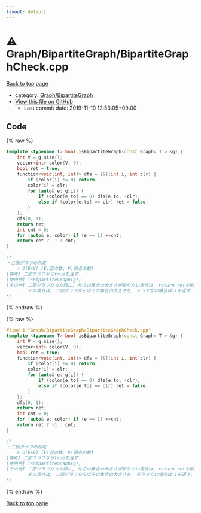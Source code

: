```yaml
---
layout: default
---
```


<!-- mathjax config similar to math.stackexchange -->
<script type="text/javascript" async
  src="https://cdnjs.cloudflare.com/ajax/libs/mathjax/2.7.5/MathJax.js?config=TeX-MML-AM_CHTML">
</script>
<script type="text/x-mathjax-config">
  MathJax.Hub.Config({
    TeX: { equationNumbers: { autoNumber: "AMS" }},
    tex2jax: {
      inlineMath: [ ['$','$'] ],
      processEscapes: true
    },
    "HTML-CSS": { matchFontHeight: false },
    displayAlign: "left",
    displayIndent: "2em"
  });
</script>

<script type="text/javascript" src="https://cdnjs.cloudflare.com/ajax/libs/jquery/3.4.1/jquery.min.js"></script>
<script src="https://cdn.jsdelivr.net/npm/jquery-balloon-js@1.1.2/jquery.balloon.min.js" integrity="sha256-ZEYs9VrgAeNuPvs15E39OsyOJaIkXEEt10fzxJ20+2I=" crossorigin="anonymous"></script>
<script type="text/javascript" src="../../../assets/js/copy-button.js"></script>
<link rel="stylesheet" href="../../../assets/css/copy-button.css" />


# :warning: Graph/BipartiteGraph/BipartiteGraphCheck.cpp

<a href="../../../index.html">Back to top page</a>

* category: <a href="../../../index.html#ddc24df04f6fe78c2fc801ef08553b61">Graph/BipartiteGraph</a>
* <a href="{{ site.github.repository_url }}/blob/master/Graph/BipartiteGraph/BipartiteGraphCheck.cpp">View this file on GitHub</a>
    - Last commit date: 2019-11-10 12:53:05+09:00




## Code

<a id="unbundled"></a>
{% raw %}
```cpp
template <typename T> bool isBipartiteGraph(const Graph< T > &g) {
    int V = g.size();
    vector<int> color(V, 0);
    bool ret = true;
    function<void(int, int)> dfs = [&](int i, int clr) {
        if (color[i] != 0) return;
        color[i] = clr;
        for (auto& e: g[i]) {
            if (color[e.to] == 0) dfs(e.to, -clr);
            else if (color[e.to] == clr) ret = false;
        }
    };
    dfs(0, 1);
    return ret;
    int cnt = 0;
    for (auto& e: color) if (e == 1) ++cnt;
    return ret ? -1 : cnt;
}

/*
・二部グラフの判定
    > O(E+V) [E:辺の数, V:頂点の数]
[備考] 二部グラフならtrueを返す.
[使用例] isBipartiteGraph(g);
[その他] 二部グラフだった際に, 片方の集合の大きさが知りたい場合は, return retを削除して, intを返すようにする.
        その場合は, 二部グラフならばその集合の大きさを, そうでない場合は-1を返す.
*/

```
{% endraw %}

<a id="bundled"></a>
{% raw %}
```cpp
#line 1 "Graph/BipartiteGraph/BipartiteGraphCheck.cpp"
template <typename T> bool isBipartiteGraph(const Graph< T > &g) {
    int V = g.size();
    vector<int> color(V, 0);
    bool ret = true;
    function<void(int, int)> dfs = [&](int i, int clr) {
        if (color[i] != 0) return;
        color[i] = clr;
        for (auto& e: g[i]) {
            if (color[e.to] == 0) dfs(e.to, -clr);
            else if (color[e.to] == clr) ret = false;
        }
    };
    dfs(0, 1);
    return ret;
    int cnt = 0;
    for (auto& e: color) if (e == 1) ++cnt;
    return ret ? -1 : cnt;
}

/*
・二部グラフの判定
    > O(E+V) [E:辺の数, V:頂点の数]
[備考] 二部グラフならtrueを返す.
[使用例] isBipartiteGraph(g);
[その他] 二部グラフだった際に, 片方の集合の大きさが知りたい場合は, return retを削除して, intを返すようにする.
        その場合は, 二部グラフならばその集合の大きさを, そうでない場合は-1を返す.
*/

```
{% endraw %}

<a href="../../../index.html">Back to top page</a>

